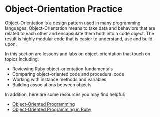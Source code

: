 # Object-Orientation Practice

Object-Orientation is a design pattern
used in many programming languages. Object-Orientation
means to take data and behaviors that are related
to each other and encapsulate them both into a code 
object. The result is highly modular code that is easier
to understand, use and build upon. 

In this section are lessons and labs on object-orientation
that touch on topics including:

* Reviewing Ruby object-orientation fundamentals
* Comparing object-oriented code and procedural code
* Working with instance methods and variables
* Building associations between objects

In addition, here are some resources you may find helpful:

* [Object-Oriented Programming](https://www.rubyguides.com/ruby-tutorial/object-oriented-programming/)
* [Object-Oriented Programming in Ruby](https://dev.to/steff_br/object-oriented-programming-with-ruby-pt1--a6f)
